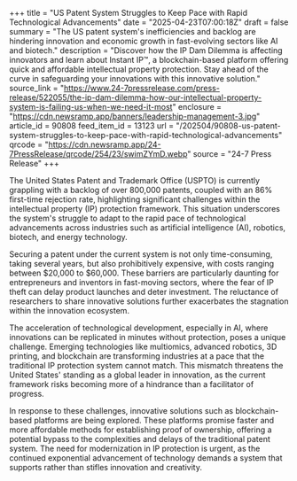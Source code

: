 +++
title = "US Patent System Struggles to Keep Pace with Rapid Technological Advancements"
date = "2025-04-23T07:00:18Z"
draft = false
summary = "The US patent system's inefficiencies and backlog are hindering innovation and economic growth in fast-evolving sectors like AI and biotech."
description = "Discover how the IP Dam Dilemma is affecting innovators and learn about Instant IP™, a blockchain-based platform offering quick and affordable intellectual property protection. Stay ahead of the curve in safeguarding your innovations with this innovative solution."
source_link = "https://www.24-7pressrelease.com/press-release/522055/the-ip-dam-dilemma-how-our-intellectual-property-system-is-failing-us-when-we-need-it-most"
enclosure = "https://cdn.newsramp.app/banners/leadership-management-3.jpg"
article_id = 90808
feed_item_id = 13123
url = "/202504/90808-us-patent-system-struggles-to-keep-pace-with-rapid-technological-advancements"
qrcode = "https://cdn.newsramp.app/24-7PressRelease/qrcode/254/23/swimZYmD.webp"
source = "24-7 Press Release"
+++

<p>The United States Patent and Trademark Office (USPTO) is currently grappling with a backlog of over 800,000 patents, coupled with an 86% first-time rejection rate, highlighting significant challenges within the intellectual property (IP) protection framework. This situation underscores the system's struggle to adapt to the rapid pace of technological advancements across industries such as artificial intelligence (AI), robotics, biotech, and energy technology.</p><p>Securing a patent under the current system is not only time-consuming, taking several years, but also prohibitively expensive, with costs ranging between $20,000 to $60,000. These barriers are particularly daunting for entrepreneurs and inventors in fast-moving sectors, where the fear of IP theft can delay product launches and deter investment. The reluctance of researchers to share innovative solutions further exacerbates the stagnation within the innovation ecosystem.</p><p>The acceleration of technological development, especially in AI, where innovations can be replicated in minutes without protection, poses a unique challenge. Emerging technologies like multiomics, advanced robotics, 3D printing, and blockchain are transforming industries at a pace that the traditional IP protection system cannot match. This mismatch threatens the United States' standing as a global leader in innovation, as the current framework risks becoming more of a hindrance than a facilitator of progress.</p><p>In response to these challenges, innovative solutions such as blockchain-based platforms are being explored. These platforms promise faster and more affordable methods for establishing proof of ownership, offering a potential bypass to the complexities and delays of the traditional patent system. The need for modernization in IP protection is urgent, as the continued exponential advancement of technology demands a system that supports rather than stifles innovation and creativity.</p>